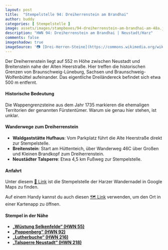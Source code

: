 ```yaml
---
layout: post
title:  "Stempelstelle 94: Dreiherrenstein am Brandhai"
author: buddy
categories: [ Stempelstelle ]
image: assets/images/stampboxes/94-dreiherrenstein-am-brandhai-am-48a.jpg
description: "HWN 94: Dreiherrenstein am Brandhai | Neustadt/Harz"
comments: false
imageshadow: true
imageSource: '📷 [Drei-Herren-Steine](https://commons.wikimedia.org/wiki/File:Drei-Herren-Steine.jpg) von <a href="//commons.wikimedia.org/wiki/User:B.Thomas95" title="User:B.Thomas95">Thomas Binder</a> unter Lizenz [CC BY-SA 4.0](https://creativecommons.org/licenses/by-sa/4.0)'
---
```


Der Dreiherrenstein liegt auf 552 m Höhe zwischen Neustadt und Breitenstein nahe der Alten Heerstraße. Hier treffen die historischen Grenzen von Braunschweig-Lüneburg, Sachsen und Braunschweig-Wolfenbüttel aufeinander. Das eigentliche Dreiländereck befindet sich etwa 500 m entfernt.

#### Historische Bedeutung

Die Wappengrenzsteine aus dem Jahr 1735 markieren die ehemaligen Territorien der genannten Fürstentümer. Warum sie genau hier stehen, ist unklar.

#### Wanderwege zum Dreiherrenstein

- **Waldgaststätte Hufhaus**: Vom Parkplatz führt die Alte Heerstraße direkt zur Stempelstelle.
- **Breitenstein**: Start am Hüttenteich, über Wanderweg 46C über Großen und Kleinen Brandkopf zum Dreiherrenstein.
- **Neustädter Talsperre**: Etwa 4,5 km Fußweg zur Stempelstelle.

#### Anfahrt

Unter diesem [📍 Link](https://www.google.com/maps/dir/?api=1&origin=&destination=51.60638%2C%2010.89193) ist die Stempelstelle der Harzer Wandernadel in Google Maps zu finden.

<div class="android-only">
  Auf einem Handy kannst du auch diesen 
  <a href="geo:51.60638,10.89193">🗺️ Link</a> 
  verwenden, um den Ort in einer Kartenapp zu öffnen.
  <p></p>
</div>

#### Stempel in der Nähe

- [**„Wüstung Selkenfelde“ (HWN 55)**](/stempelstelle-055-wuestung-selkefeldekirche)
- [**„Poppenberg“ (HWN 92)**](/stempelstelle-092-poppenberg-mit-aussichtsturm)
- [**„Lutherbuche“ (HWN 216)**](/stempelstelle-216-lutherbuche)
- [**„Talsperre Neustadt“ (HWN 218)**](/stempelstelle-218-neustaedter-talsperre)
